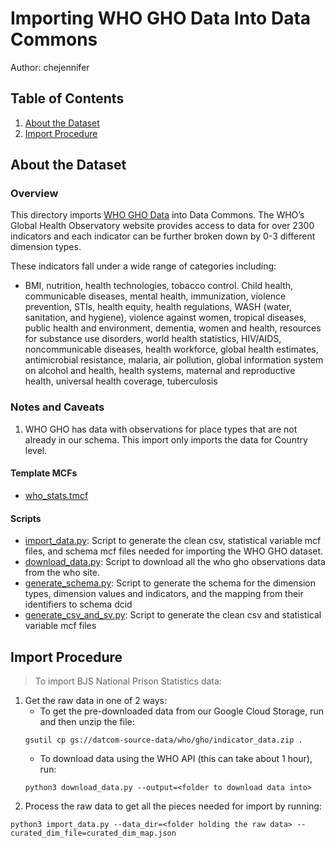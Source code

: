 # Importing WHO GHO Data Into Data Commons

Author: chejennifer

## Table of Contents

1. [About the Dataset](#about-the-dataset)
1. [Import Procedure](#import-procedure)

## About the Dataset

### Overview
This directory imports [WHO GHO Data](https://www.who.int/data/gho) into Data Commons. The WHO’s Global Health Observatory website provides access to data for over 2300 indicators and each indicator can be further broken down by 0-3 different dimension types. 

These indicators fall under a wide range of categories including: 
- BMI, nutrition, health technologies, tobacco control. Child health, communicable diseases, mental health, immunization, violence prevention, STIs, health equity, health regulations, WASH (water, sanitation, and hygiene), violence against women, tropical diseases, public health and environment, dementia, women and health, resources for substance use disorders, world health statistics, HIV/AIDS, noncommunicable diseases, health workforce, global health estimates, antimicrobial resistance, malaria, air pollution, global information system on alcohol and health, health systems, maternal and reproductive health, universal health coverage, tuberculosis

### Notes and Caveats
1. WHO GHO has data with observations for place types that are not already in our schema. This import only imports the data for Country level.

#### Template MCFs
- [who_stats.tmcf](who_stats.tmcf)

#### Scripts
- [import_data.py](import_data.py): Script to generate the clean csv, statistical variable mcf files, and schema mcf files needed for importing the WHO GHO dataset.
- [download_data.py](download_data.py): Script to download all the who gho observations data from the who site.
- [generate_schema.py](generate_schema.py): Script to generate the schema for the dimension types, dimension values and indicators, and the mapping from their identifiers to schema dcid
- [generate_csv_and_sv.py](generate_csv_and_sv.py): Script to generate the clean csv and statistical variable mcf files

## Import Procedure

>To import BJS National Prison Statistics data:
1. Get the raw data in one of 2 ways:
    - To get the pre-downloaded data from our Google Cloud Storage, run and then unzip the file:
     ```
     gsutil cp gs://datcom-source-data/who/gho/indicator_data.zip .
     ```
    - To download data using the WHO API (this can take about 1 hour), run:
     ```
     python3 download_data.py --output=<folder to download data into>
     ```
2. Process the raw data to get all the pieces needed for import by running:
```
python3 import_data.py --data_dir=<folder holding the raw data> --curated_dim_file=curated_dim_map.json
```